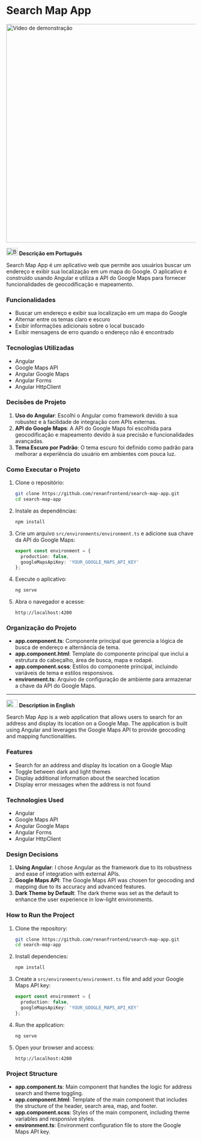 # Search Map App

<img src="./src/assets/demo.gif" alt="Vídeo de demonstração" width="580" height="580">

<p>
  <img src="https://upload.wikimedia.org/wikipedia/commons/thumb/0/05/Flag_of_Brazil.svg/1200px-Flag_of_Brazil.svg.png" alt="Brazil Flag" width="30" height="20"> 
  <strong>Descrição em Português</strong>
</p>

Search Map App é um aplicativo web que permite aos usuários buscar um endereço e exibir sua localização em um mapa do Google. O aplicativo é construído usando Angular e utiliza a API do Google Maps para fornecer funcionalidades de geocodificação e mapeamento.

### Funcionalidades

- Buscar um endereço e exibir sua localização em um mapa do Google
- Alternar entre os temas claro e escuro
- Exibir informações adicionais sobre o local buscado
- Exibir mensagens de erro quando o endereço não é encontrado

### Tecnologias Utilizadas

- Angular
- Google Maps API
- Angular Google Maps
- Angular Forms
- Angular HttpClient

### Decisões de Projeto

1. **Uso do Angular**: Escolhi o Angular como framework devido à sua robustez e à facilidade de integração com APIs externas.
2. **API do Google Maps**: A API do Google Maps foi escolhida para geocodificação e mapeamento devido à sua precisão e funcionalidades avançadas.
3. **Tema Escuro por Padrão**: O tema escuro foi definido como padrão para melhorar a experiência do usuário em ambientes com pouca luz.

### Como Executar o Projeto

1. Clone o repositório:
    ```bash
    git clone https://github.com/renanfrontend/search-map-app.git
    cd search-map-app
    ```

2. Instale as dependências:
    ```bash
    npm install
    ```

3. Crie um arquivo `src/environments/environment.ts` e adicione sua chave da API do Google Maps:
    ```typescript
    export const environment = {
      production: false,
      googleMapsApiKey: 'YOUR_GOOGLE_MAPS_API_KEY'
    };
    ```

4. Execute o aplicativo:
    ```bash
    ng serve
    ```

5. Abra o navegador e acesse:
    ```
    http://localhost:4200
    ```

### Organização do Projeto

- **app.component.ts**: Componente principal que gerencia a lógica de busca de endereço e alternância de tema.
- **app.component.html**: Template do componente principal que inclui a estrutura do cabeçalho, área de busca, mapa e rodapé.
- **app.component.scss**: Estilos do componente principal, incluindo variáveis de tema e estilos responsivos.
- **environment.ts**: Arquivo de configuração de ambiente para armazenar a chave da API do Google Maps.

---

<p>
  <img src="https://upload.wikimedia.org/wikipedia/en/a/a4/Flag_of_the_United_States.svg" alt="USA Flag" width="30" height="20"> 
  <strong>Description in English</strong>
</p>

Search Map App is a web application that allows users to search for an address and display its location on a Google Map. The application is built using Angular and leverages the Google Maps API to provide geocoding and mapping functionalities.

### Features

- Search for an address and display its location on a Google Map
- Toggle between dark and light themes
- Display additional information about the searched location
- Display error messages when the address is not found

### Technologies Used

- Angular
- Google Maps API
- Angular Google Maps
- Angular Forms
- Angular HttpClient

### Design Decisions

1. **Using Angular**: I chose Angular as the framework due to its robustness and ease of integration with external APIs.
2. **Google Maps API**: The Google Maps API was chosen for geocoding and mapping due to its accuracy and advanced features.
3. **Dark Theme by Default**: The dark theme was set as the default to enhance the user experience in low-light environments.

### How to Run the Project

1. Clone the repository:
    ```bash
    git clone https://github.com/renanfrontend/search-map-app.git
    cd search-map-app
    ```

2. Install dependencies:
    ```bash
    npm install
    ```

3. Create a `src/environments/environment.ts` file and add your Google Maps API key:
    ```typescript
    export const environment = {
      production: false,
      googleMapsApiKey: 'YOUR_GOOGLE_MAPS_API_KEY'
    };
    ```

4. Run the application:
    ```bash
    ng serve
    ```

5. Open your browser and access:
    ```
    http://localhost:4200
    ```

### Project Structure

- **app.component.ts**: Main component that handles the logic for address search and theme toggling.
- **app.component.html**: Template of the main component that includes the structure of the header, search area, map, and footer.
- **app.component.scss**: Styles of the main component, including theme variables and responsive styles.
- **environment.ts**: Environment configuration file to store the Google Maps API key.

